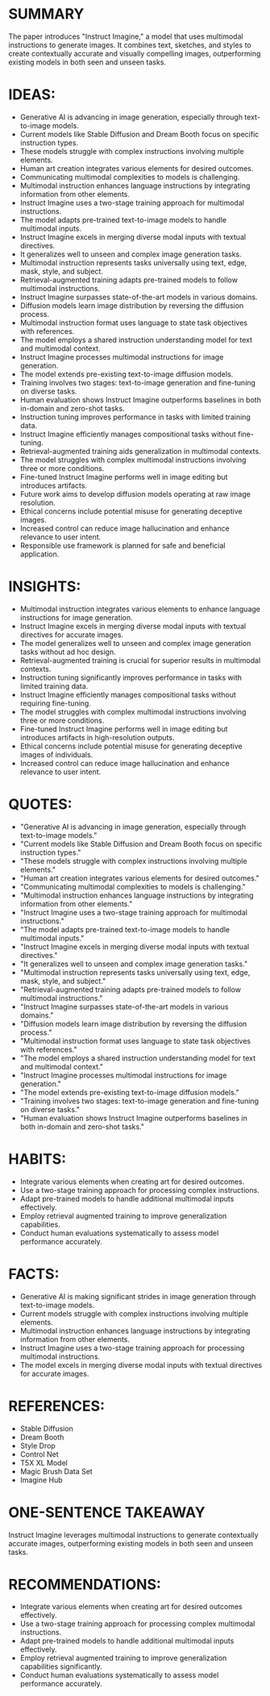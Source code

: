 # SUMMARY
The paper introduces "Instruct Imagine," a model that uses multimodal instructions to generate images. It combines text, sketches, and styles to create contextually accurate and visually compelling images, outperforming existing models in both seen and unseen tasks.

# IDEAS:
- Generative AI is advancing in image generation, especially through text-to-image models.
- Current models like Stable Diffusion and Dream Booth focus on specific instruction types.
- These models struggle with complex instructions involving multiple elements.
- Human art creation integrates various elements for desired outcomes.
- Communicating multimodal complexities to models is challenging.
- Multimodal instruction enhances language instructions by integrating information from other elements.
- Instruct Imagine uses a two-stage training approach for multimodal instructions.
- The model adapts pre-trained text-to-image models to handle multimodal inputs.
- Instruct Imagine excels in merging diverse modal inputs with textual directives.
- It generalizes well to unseen and complex image generation tasks.
- Multimodal instruction represents tasks universally using text, edge, mask, style, and subject.
- Retrieval-augmented training adapts pre-trained models to follow multimodal instructions.
- Instruct Imagine surpasses state-of-the-art models in various domains.
- Diffusion models learn image distribution by reversing the diffusion process.
- Multimodal instruction format uses language to state task objectives with references.
- The model employs a shared instruction understanding model for text and multimodal context.
- Instruct Imagine processes multimodal instructions for image generation.
- The model extends pre-existing text-to-image diffusion models.
- Training involves two stages: text-to-image generation and fine-tuning on diverse tasks.
- Human evaluation shows Instruct Imagine outperforms baselines in both in-domain and zero-shot tasks.
- Instruction tuning improves performance in tasks with limited training data.
- Instruct Imagine efficiently manages compositional tasks without fine-tuning.
- Retrieval-augmented training aids generalization in multimodal contexts.
- The model struggles with complex multimodal instructions involving three or more conditions.
- Fine-tuned Instruct Imagine performs well in image editing but introduces artifacts.
- Future work aims to develop diffusion models operating at raw image resolution.
- Ethical concerns include potential misuse for generating deceptive images.
- Increased control can reduce image hallucination and enhance relevance to user intent.
- Responsible use framework is planned for safe and beneficial application.

# INSIGHTS:
- Multimodal instruction integrates various elements to enhance language instructions for image generation.
- Instruct Imagine excels in merging diverse modal inputs with textual directives for accurate images.
- The model generalizes well to unseen and complex image generation tasks without ad hoc design.
- Retrieval-augmented training is crucial for superior results in multimodal contexts.
- Instruction tuning significantly improves performance in tasks with limited training data.
- Instruct Imagine efficiently manages compositional tasks without requiring fine-tuning.
- The model struggles with complex multimodal instructions involving three or more conditions.
- Fine-tuned Instruct Imagine performs well in image editing but introduces artifacts in high-resolution outputs.
- Ethical concerns include potential misuse for generating deceptive images of individuals.
- Increased control can reduce image hallucination and enhance relevance to user intent.

# QUOTES:
- "Generative AI is advancing in image generation, especially through text-to-image models."
- "Current models like Stable Diffusion and Dream Booth focus on specific instruction types."
- "These models struggle with complex instructions involving multiple elements."
- "Human art creation integrates various elements for desired outcomes."
- "Communicating multimodal complexities to models is challenging."
- "Multimodal instruction enhances language instructions by integrating information from other elements."
- "Instruct Imagine uses a two-stage training approach for multimodal instructions."
- "The model adapts pre-trained text-to-image models to handle multimodal inputs."
- "Instruct Imagine excels in merging diverse modal inputs with textual directives."
- "It generalizes well to unseen and complex image generation tasks."
- "Multimodal instruction represents tasks universally using text, edge, mask, style, and subject."
- "Retrieval-augmented training adapts pre-trained models to follow multimodal instructions."
- "Instruct Imagine surpasses state-of-the-art models in various domains."
- "Diffusion models learn image distribution by reversing the diffusion process."
- "Multimodal instruction format uses language to state task objectives with references."
- "The model employs a shared instruction understanding model for text and multimodal context."
- "Instruct Imagine processes multimodal instructions for image generation."
- "The model extends pre-existing text-to-image diffusion models."
- "Training involves two stages: text-to-image generation and fine-tuning on diverse tasks."
- "Human evaluation shows Instruct Imagine outperforms baselines in both in-domain and zero-shot tasks."

# HABITS:
- Integrate various elements when creating art for desired outcomes.
- Use a two-stage training approach for processing complex instructions.
- Adapt pre-trained models to handle additional multimodal inputs effectively.
- Employ retrieval augmented training to improve generalization capabilities.
- Conduct human evaluations systematically to assess model performance accurately.

# FACTS:
- Generative AI is making significant strides in image generation through text-to-image models.
- Current models struggle with complex instructions involving multiple elements.
- Multimodal instruction enhances language instructions by integrating information from other elements.
- Instruct Imagine uses a two-stage training approach for processing multimodal instructions.
- The model excels in merging diverse modal inputs with textual directives for accurate images.

# REFERENCES:
- Stable Diffusion
- Dream Booth
- Style Drop
- Control Net
- T5X XL Model
- Magic Brush Data Set
- Imagine Hub

# ONE-SENTENCE TAKEAWAY
Instruct Imagine leverages multimodal instructions to generate contextually accurate images, outperforming existing models in both seen and unseen tasks.

# RECOMMENDATIONS:
- Integrate various elements when creating art for desired outcomes effectively.
- Use a two-stage training approach for processing complex multimodal instructions.
- Adapt pre-trained models to handle additional multimodal inputs effectively.
- Employ retrieval augmented training to improve generalization capabilities significantly.
- Conduct human evaluations systematically to assess model performance accurately.
